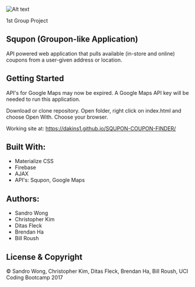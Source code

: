 ![Alt text](https://s1.postimg.org/9nc797o3kv/Screen_Shot_2017-10-18_at_10.37.34_AM.png)

1st Group Project

## Squpon (Groupon-like Application)

API powered web application that pulls available (in-store and online) coupons from a user-given address or location.

## Getting Started
API's for Google Maps may now be expired.  A Google Maps API key will be needed to run this application.

Download or clone repository.
Open folder, right click on index.html and choose Open With.
Choose your browser.

Working site at: https://dakins1.github.io/SQUPON-COUPON-FINDER/

## Built With:
- Materialize CSS
- Firebase
- AJAX
- API's: Squpon, Google Maps


## Authors:
- Sandro Wong
- Christopher Kim
- Ditas Fleck
- Brendan Ha
- Bill Roush

##  License & Copyright
© Sandro Wong, Christopher Kim, Ditas Fleck, Brendan Ha, Bill Roush, UCI Coding Bootcamp 2017


